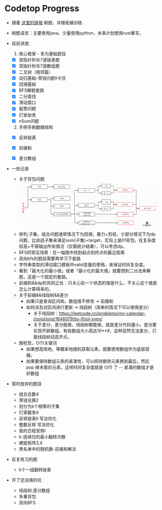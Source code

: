 # Codetop Progress
* 跟着 [这里的链接](https://labuladong.gitee.io/algo/di-ling-zh-bfe1b/shuang-zhi-fa4bd/) 刷题，并做拓展训练.
* 刷题语言：主要使用java，少量使用python，未来计划使用rust重写。
* 目前进度:
    1. 核心框架 - 多为基础题目
    - [x] 双指针秒杀7道链表题
    - [x] 双指针秒杀7道数组题
    - [x] 二叉树（纲领篇）
    - [x] 动归基础-零钱问题II卡住
    - [x] 回溯基础
    - [x] BFS解题套路
    - [x] 二分查找
    - [x] 滑动窗口
    - [x] 股票问题
    - [x] 打家劫舍
    - [x] nSum问题
    2. 手把手刷数据结构
    - [x] 反转链表
    - [x] 前缀和
    - [x] 差分数组


* 一些记录
    * 关于背包问题
    ![背包分类](img/bag-cate.png)
    * 排列,子集，组合问题通常情况下为回溯，暴力+剪枝，少部分情况下为dp问题，比如选子集来满足sum(子集)=target，实际上是01背包。在复杂度较高+不需输出所有情况（仅需统计结果），可以考虑dp。
    * BFS的常见场景：在一幅图中找到起点到终点的最近距离
    * 双向bfs的题目需要再学习下套路
    * 字符串类型的滑动窗口模板中valid变量的使用，来保证时间复杂度。
    * 看到「最大化的最小值」或者「最小化的最大值」就要想到二分法来解题，这是一个固定的套路。
    * 前缀和&&dp的共同之处：只关心前一个状态的值是什么，不关心这个值是怎么计算得来的。
    * 关于前缀&&线段树&&差分
        * 如果只是查询区间和，数组值不修改 -> 前缀和
        * 如何涉及对区间进行更新 -> 线段树（简单的情况下可以使用差分）
            * 关于线段树：https://leetcode.cn/problems/my-calendar-i/solutions/1646079/by-lfool-xvpv/
            * 关于差分，差分能做，线段树都能做，就是差分代码量小。差分要实现开辟数组，有些数组大小高达10**9，这种显然无法差分，只能线段树动态开点。
    * 随机性，O(1)关键词
        * 如果想高效地，等概率地随机获取元素，就要使用数组作为底层容器。
        * 如果要保持数组元素的紧凑性，可以把待删除元素换到最后，然后 pop 掉末尾的元素，这样时间复杂度就是 O(1) 了 -- 紧凑的数组才是好数组

* 暂时放弃的题目
    * 组合总数4
    * 零钱兑换2
    * 划分为k个相等的子集
    * 打家截舍4
    * 反转链表II 写法优化
    * 整数反转 写法优化
    * 我的日程安排I
    * k-连续位的最小翻转次数
    * 螺旋矩阵3,4
    * 黑名单中的随机数-前缀和解法

* 反复练习的题
    * k个一组翻转链表

* 开了还没填的坑
    * 线段树,差分数组
    * 多重背包
    * 双向BFS